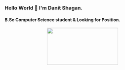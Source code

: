 ### Hello World 👋 I'm Danit Shagan.
#### B.Sc Computer Science student & Looking for Position.
<div align="center"> <img src="file:///C:/Users/danis/Desktop/Danit/Logo/Danit.jpg" height='120' width='230'></div>
